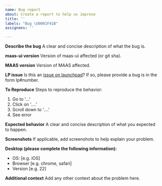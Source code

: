 ```yaml
---
name: Bug report
about: Create a report to help us improve
title: ''
labels: "Bug \U0001F41B"
assignees: ''

---
```


**Describe the bug**
A clear and concise description of what the bug is.

**maas-ui version**
Version of maas-ui affected (or git sha).

**MAAS version**
Version of MAAS affected.

**LP issue**
Is this an [issue on launchpad](https://bugs.launchpad.net/maas)? If so, please provide a bug is in the form lp#number.

**To Reproduce**
Steps to reproduce the behavior:
1. Go to '...'
2. Click on '....'
3. Scroll down to '....'
4. See error

**Expected behavior**
A clear and concise description of what you expected to happen.

**Screenshots**
If applicable, add screenshots to help explain your problem.

**Desktop (please complete the following information):**
 - OS: [e.g. iOS]
 - Browser [e.g. chrome, safari]
 - Version [e.g. 22]

**Additional context**
Add any other context about the problem here.
